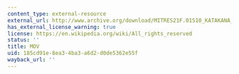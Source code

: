```yaml
---
content_type: external-resource
external_url: http://www.archive.org/download/MITRES21F.01S10_KATAKANA_EXERCISES/word8.mov
has_external_license_warning: true
license: https://en.wikipedia.org/wiki/All_rights_reserved
status: ''
title: MOV
uid: 185cd91e-8ea3-4ba3-a6d2-d0de5362e55f
wayback_url: ''
---
```

